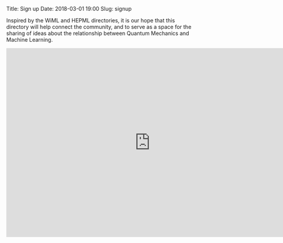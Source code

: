 Title: Sign up
Date: 2018-03-01 19:00
Slug: signup



Inspired by the WiML and HEPML directories, it is our hope that this directory will help connect the community, and to serve as a space for the sharing of ideas about the relationship between Quantum Mechanics and Machine Learning.

<iframe src="https://docs.google.com/forms/d/e/1FAIpQLSdSQAUGs6Qsoh-IWZjvEMzIGLtQ-jA3249D4o00aXBW7f3SLQ/viewform?embedded=true" width="760" height="500" frameborder="0" marginheight="0" marginwidth="0">Loading...</iframe>
